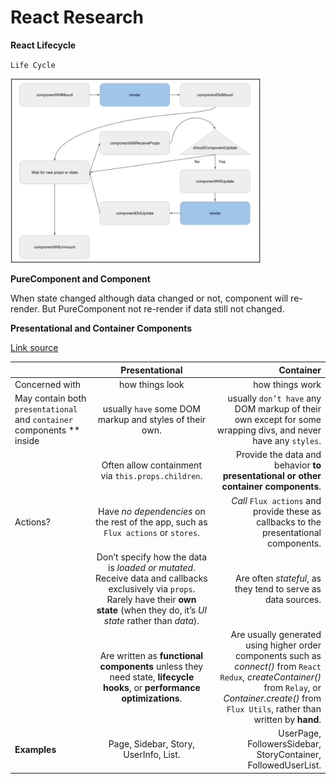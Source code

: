 # React Research

**React Lifecycle**

`Life Cycle`

<img src="./image/React-lifecycle.png" width="400" >

**PureComponent and Component**

When state changed although data changed or not, component will re-render.
But PureComponent not re-render if data still not changed.

**Presentational and Container Components**

[Link source](https://medium.com/@dan_abramov/smart-and-dumb-components-7ca2f9a7c7d0)


|   | Presentational | Container |
| ------------- |:-------------:| -----:|
| Concerned with  | how things look  | how things work  |
| May contain both `presentational` and `container` components ** inside | usually `have` some DOM markup and styles of their own.  | usually `don’t have` any DOM markup of their own except for some wrapping divs, and never have any `styles`.  |
|   | Often allow containment via `this.props.children`.  | Provide the data and behavior **to presentational or other container components**.  |
| Actions?  | Have *no dependencies* on the rest of the app, such as `Flux actions` or `stores`.  | *Call* `Flux actions` and provide these as callbacks to the presentational components.  |
|   | Don’t specify how the data is *loaded or mutated*. Receive data and callbacks exclusively via `props`. Rarely have their **own state** (when they do, it’s *UI state* rather than *data*).  | Are often *stateful*, as they tend to serve as data sources.  |
|   | Are written as **functional components** unless they need state, **lifecycle hooks**, or **performance optimizations**.  | Are usually generated using higher order components such as *connect()* from `React Redux`, *createContainer()* from `Relay`, or *Container.create()* from `Flux Utils`, rather than written by **hand**.  |
| **Examples**  | Page, Sidebar, Story, UserInfo, List. | UserPage, FollowersSidebar, StoryContainer, FollowedUserList.  |